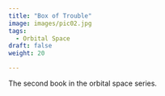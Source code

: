 ```yaml
---
title: "Box of Trouble"
image: images/pic02.jpg
tags:
  - Orbital Space
draft: false
weight: 20

---
```


The second book in the orbital space series. 

